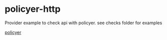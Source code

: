 # policyer-http

Provider example to check api with policyer.
see checks folder for examples

[policyer](https://github.com/niradler/policyer)
